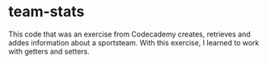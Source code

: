 # team-stats
This code that was an exercise from Codecademy creates, retrieves and addes information about a sportsteam. With this exercise, I learned to work with getters and setters.

